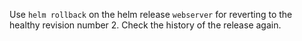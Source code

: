 
Use `helm rollback` on the helm release `webserver` for reverting to the healthy revision number 2.
Check the history of the release again.

